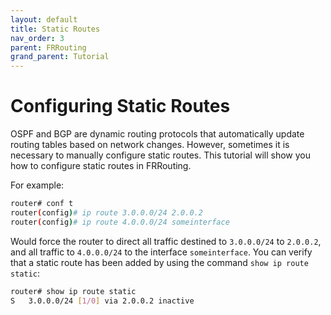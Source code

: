 ```yaml
---
layout: default
title: Static Routes
nav_order: 3
parent: FRRouting
grand_parent: Tutorial
---
```


# Configuring Static Routes

OSPF and BGP are dynamic routing protocols that automatically update routing
tables based on network changes.
However, sometimes it is necessary to manually configure static routes.
This tutorial will show you how to configure static routes in FRRouting.

For example:

```bash
router# conf t
router(config)# ip route 3.0.0.0/24 2.0.0.2
router(config)# ip route 4.0.0.0/24 someinterface
```

Would force the router to direct all traffic destined to `3.0.0.0/24` to
`2.0.0.2`, and all traffic to `4.0.0.0/24` to the interface `someinterface`.
You can verify that a static route has been added by using the
command `show ip route static`:

```bash
router# show ip route static
S   3.0.0.0/24 [1/0] via 2.0.0.2 inactive
```